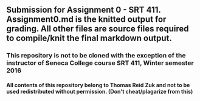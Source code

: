 ## Submission for Assignment 0 - SRT 411.  Assignment0.md  is the knitted output for grading.  All other files are source files required to compile/knit the final markdown output.


### This repository is not to be cloned with the exception of the instructor of Seneca College course SRT 411, Winter semester 2016 

#### All contents of this repository belong to Thomas Reid Zuk and not to be used redistributed without permission. (Don't cheat/plagarize from this)